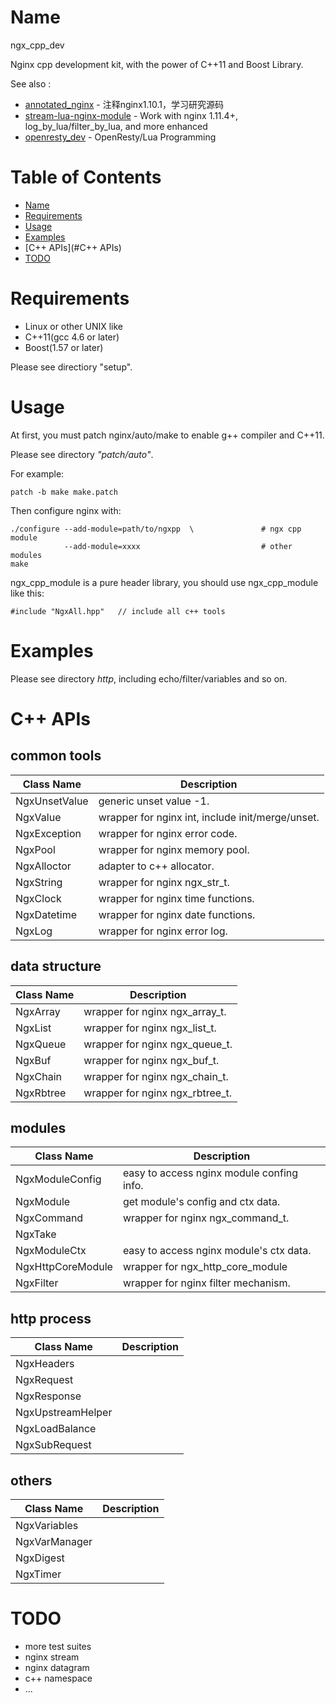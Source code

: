 Name
====
ngx_cpp_dev

Nginx cpp development kit, with the power of C++11 and Boost Library.

See also :
* [annotated_nginx](https://github.com/chronolaw/annotated_nginx) - 注释nginx1.10.1，学习研究源码
* [stream-lua-nginx-module](https://github.com/chronolaw/stream-lua-nginx-module) - Work with nginx 1.11.4+, log_by_lua/filter_by_lua, and more enhanced
* [openresty_dev](https://github.com/chronolaw/openresty_dev) - OpenResty/Lua Programming

Table of Contents
=================

* [Name](#name)
* [Requirements](#Requirements)
* [Usage](#Usage)
* [Examples](Examples)
* [C++ APIs](#C++ APIs)
* [TODO](#TODO)

Requirements
============
* Linux or other UNIX like
* C++11(gcc 4.6 or later)
* Boost(1.57 or later)

Please see directiory "setup".

Usage
=====
At first, you must patch nginx/auto/make to enable g++ compiler and C++11.

Please see directory *"patch/auto"*.

For example:
~~~~
patch -b make make.patch
~~~~


Then configure nginx with:
~~~~
./configure --add-module=path/to/ngxpp	\	            # ngx cpp module
			--add-module=xxxx			                # other modules
make
~~~~

ngx_cpp_module is a pure header library, you should use ngx_cpp_module like this:
~~~
#include "NgxAll.hpp"	// include all c++ tools 
~~~


Examples
========
Please see directory *http*, including echo/filter/variables and so on.

C++ APIs
========

common tools
------

Class Name      | Description
----------------|------------------------
NgxUnsetValue   | generic unset value -1.
NgxValue        | wrapper for nginx int, include init/merge/unset.
NgxException    | wrapper for nginx error code.
NgxPool         | wrapper for nginx memory pool.
NgxAlloctor     | adapter to c++ allocator.
NgxString       | wrapper for nginx ngx_str_t.
NgxClock        | wrapper for nginx time functions.
NgxDatetime     | wrapper for nginx date functions.
NgxLog          | wrapper for nginx error log.

data structure
------

Class Name      | Description
----------------|------------------------
NgxArray        | wrapper for nginx ngx_array_t.
NgxList         | wrapper for nginx ngx_list_t.
NgxQueue        | wrapper for nginx ngx_queue_t.
NgxBuf          | wrapper for nginx ngx_buf_t.
NgxChain        | wrapper for nginx ngx_chain_t.
NgxRbtree       | wrapper for nginx ngx_rbtree_t.

modules
------

Class Name      | Description
----------------|------------------------
NgxModuleConfig | easy to access nginx module confing info.
NgxModule       | get module's config and ctx data.
NgxCommand      | wrapper for nginx ngx_command_t.
NgxTake         |
NgxModuleCtx    | easy to access nginx module's ctx data.
NgxHttpCoreModule|wrapper for ngx_http_core_module
NgxFilter       | wrapper for nginx filter mechanism.

http process
------

Class Name      | Description
----------------|------------------------
NgxHeaders      |
NgxRequest      |
NgxResponse     |
NgxUpstreamHelper|
NgxLoadBalance  |
NgxSubRequest   |

others
------
Class Name      | Description
----------------|------------------------
NgxVariables    |
NgxVarManager   |
NgxDigest       |
NgxTimer        |

TODO
====
* more test suites
* nginx stream
* nginx datagram
* c++ namespace
* ...
